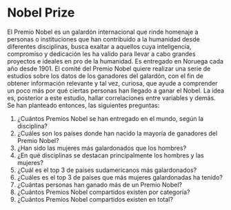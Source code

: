 # Nobel Prize

El Premio Nobel es un galardón internacional que rinde homenaje a personas o instituciones que han contribuido a la humanidad desde diferentes disciplinas, busca exaltar a aquellos cuya inteligencia, compromiso y dedicación les ha valido para llevar a cabo grandes proyectos e ideales en pro de la humanidad. Es entregado en Noruega cada año desde 1901.
El comité del Premio Nobel quiere realizar una serie de estudios sobre los datos de los ganadores del galardón, con el fin de obtener información relevante y tal vez, curiosa, que ayude a comprender un poco más por qué ciertas personas han llegado a ganar el Nobel. La idea es, posterior a este estudio, hallar correlaciones entre variables y demás. Se han planteado entonces, las siguientes preguntas:

1. ¿Cuántos Premios Nobel se han entregado en el mundo, según la disciplina?
2. ¿Cuáles son los países donde han nacido la mayoría de ganadores del Premio Nobel?
3. ¿Han sido las mujeres más galardonados que los hombres?
4. ¿En qué disciplinas se destacan principalmente los hombres y las mujeres?
5. ¿Cuál es el top 3 de países sudamericanos más galardonados?
6. ¿Cuáles es el top 3 de países que más mujeres galardonadas ha tenido?
7. ¿Cuántas personas han ganado más de un Premio Nobel?
8. ¿Cuántos Premios Nobel compartidos existen por categoría?
9. ¿Cuántos Premios Nobel compartidos existen en total?